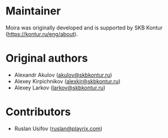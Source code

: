 # Maintainer
Moira was originally developed and is supported by SKB Kontur (https://kontur.ru/eng/about).

# Original authors
- Alexandr Akulov (akulov@skbkontur.ru)
- Alexey Kirpichnikov (alexkir@skbkontur.ru)
- Alexey Larkov (larkov@skbkontur.ru)

# Contributors
- Ruslan Usifov (ruslan@playrix.com)
